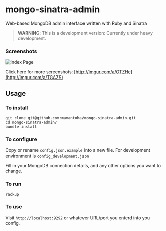 # mongo-sinatra-admin

Web-based MongoDB admin interface written with Ruby and Sinatra

> **WARNING**: This is a development version: Currently under heavy development.

### Screenshots

<img src="http://i.imgur.com/WPBBoPl.png" title="Index Page" />

Click here for more screenshots:
[http://imgur.com/a/OTZHe](http://imgur.com/a/TGAZS)


## Usage

### To install

```
git clone git@github.com:mamantoha/mongo-sinatra-admin.git
cd mongo-sinatra-admin/
bundle install
```

### To configure

Copy or rename `config.json.example` into a new file. For development environment is `config_development.json`

Fill in your MongoDB connection details, and any other options you want to change.

### To run

```
rackup
```

### To use

Visit `http://localhost:9292` or whatever URL/port you enterd into you config.
